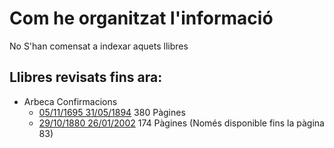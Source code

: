 # Com he organitzat l'informació

No S'han comensat a indexar aquets llibres

## Llibres revisats fins ara:

- Arbeca Confirmacions
  - [05/11/1695 31/05/1894](https://arxiuenlinia.ahat.cat/Document/0000019876) 380 Pàgines
  - [29/10/1880 26/01/2002](https://arxiuenlinia.ahat.cat/Document/0000042718) 174 Pàgines (Només disponible fins la pàgina 83)